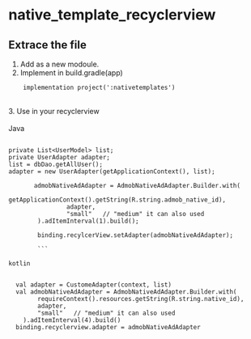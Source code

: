 # native_template_recyclerview

## Extrace the file

1. Add as a new modoule.
2. Implement in build.gradle(app)

```
    implementation project(':nativetemplates')
```

<br/>
3. Use in your recyclerview
<br/>
<br/>
Java

```

private List<UserModel> list;
private UserAdapter adapter;
list = dbDao.getAllUser();
adapter = new UserAdapter(getApplicationContext(), list);

       admobNativeAdAdapter = AdmobNativeAdAdapter.Builder.with(
                getApplicationContext().getString(R.string.admob_native_id),
                adapter,
                "small"   // "medium" it can also used
        ).adItemInterval(1).build();

        binding.recylcerView.setAdapter(admobNativeAdAdapter);
        
        ```

kotlin


```
      val adapter = CustomeAdapter(context, list)
      val admobNativeAdAdapter = AdmobNativeAdAdapter.Builder.with(
            requireContext().resources.getString(R.string.native_id),
            adapter,
            "small"   // "medium" it can also used
        ).adItemInterval(4).build()
      binding.recyclerview.adapter = admobNativeAdAdapter
```

